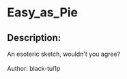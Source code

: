 
# Easy_as_Pie
## Description:
<div class="challenge-description">An esoteric sketch, wouldn't you agree?<br/>
<br/>
Author: black-tul1p</div>

